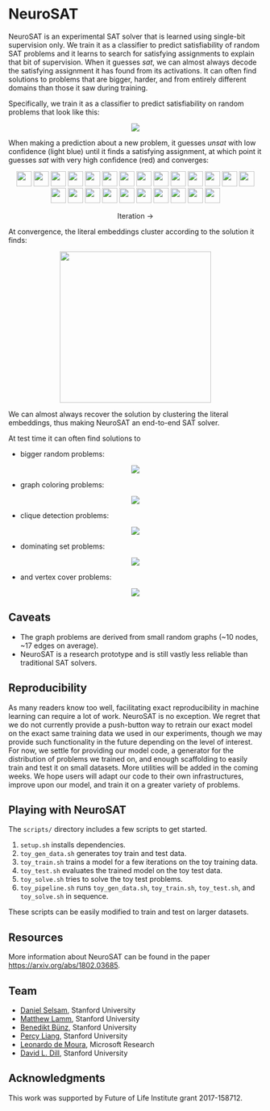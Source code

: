 # NeuroSAT

NeuroSAT is an experimental SAT solver that is learned using single-bit supervision only. We train it as a classifier to predict satisfiability of random SAT problems and it learns to search for satisfying assignments to explain that bit of supervision. When it guesses _sat_, we can almost always decode the satisfying assignment it has found from its activations. It can often find solutions to problems that are bigger, harder, and from entirely different domains than those it saw during training.

Specifically, we train it as a classifier to predict satisfiability on random problems that look like this:

<p align="center"><img src="images/problems/satrand_n=40_pk2=0.30_pg=0.40_t=0_sat=1.dimacs.dot.svg"></p>

When making a prediction about a new problem, it guesses _unsat_ with low confidence (light blue) until it finds a satisfying assignment, at which point it guesses _sat_ with very high confidence (red) and converges:

<p align="center"><img src="images/runs/run3022805014702275039_problem=data_dir=simple_n20_npb=0_nb=200_nr=40_rand=0_seed=0_t=1.pkl_v60_axis0_dpi10/round_t1.png" width=30 padding=5px> <img src="images/runs/run3022805014702275039_problem=data_dir=simple_n20_npb=0_nb=200_nr=40_rand=0_seed=0_t=1.pkl_v60_axis0_dpi10/round_t2.png" width=30 padding=5px> <img src="images/runs/run3022805014702275039_problem=data_dir=simple_n20_npb=0_nb=200_nr=40_rand=0_seed=0_t=1.pkl_v60_axis0_dpi10/round_t3.png" width=30 padding=5px> <img src="images/runs/run3022805014702275039_problem=data_dir=simple_n20_npb=0_nb=200_nr=40_rand=0_seed=0_t=1.pkl_v60_axis0_dpi10/round_t4.png" width=30 padding=5px> <img src="images/runs/run3022805014702275039_problem=data_dir=simple_n20_npb=0_nb=200_nr=40_rand=0_seed=0_t=1.pkl_v60_axis0_dpi10/round_t5.png" width=30 padding=5px> <img src="images/runs/run3022805014702275039_problem=data_dir=simple_n20_npb=0_nb=200_nr=40_rand=0_seed=0_t=1.pkl_v60_axis0_dpi10/round_t6.png" width=30 padding=5px> <img src="images/runs/run3022805014702275039_problem=data_dir=simple_n20_npb=0_nb=200_nr=40_rand=0_seed=0_t=1.pkl_v60_axis0_dpi10/round_t7.png" width=30 padding=5px> <img src="images/runs/run3022805014702275039_problem=data_dir=simple_n20_npb=0_nb=200_nr=40_rand=0_seed=0_t=1.pkl_v60_axis0_dpi10/round_t8.png" width=30 padding=5px> <img src="images/runs/run3022805014702275039_problem=data_dir=simple_n20_npb=0_nb=200_nr=40_rand=0_seed=0_t=1.pkl_v60_axis0_dpi10/round_t9.png" width=30 padding=5px> <img src="images/runs/run3022805014702275039_problem=data_dir=simple_n20_npb=0_nb=200_nr=40_rand=0_seed=0_t=1.pkl_v60_axis0_dpi10/round_t10.png" width=30 padding=5px> <img src="images/runs/run3022805014702275039_problem=data_dir=simple_n20_npb=0_nb=200_nr=40_rand=0_seed=0_t=1.pkl_v60_axis0_dpi10/round_t11.png" width=30 padding=5px> <img src="images/runs/run3022805014702275039_problem=data_dir=simple_n20_npb=0_nb=200_nr=40_rand=0_seed=0_t=1.pkl_v60_axis0_dpi10/round_t12.png" width=30 padding=5px> <img src="images/runs/run3022805014702275039_problem=data_dir=simple_n20_npb=0_nb=200_nr=40_rand=0_seed=0_t=1.pkl_v60_axis0_dpi10/round_t13.png" width=30 padding=5px> <img src="images/runs/run3022805014702275039_problem=data_dir=simple_n20_npb=0_nb=200_nr=40_rand=0_seed=0_t=1.pkl_v60_axis0_dpi10/round_t14.png" width=30 padding=5px> <img src="images/runs/run3022805014702275039_problem=data_dir=simple_n20_npb=0_nb=200_nr=40_rand=0_seed=0_t=1.pkl_v60_axis0_dpi10/round_t15.png" width=30 padding=5px> <img src="images/runs/run3022805014702275039_problem=data_dir=simple_n20_npb=0_nb=200_nr=40_rand=0_seed=0_t=1.pkl_v60_axis0_dpi10/round_t16.png" width=30 padding=5px> <img src="images/runs/run3022805014702275039_problem=data_dir=simple_n20_npb=0_nb=200_nr=40_rand=0_seed=0_t=1.pkl_v60_axis0_dpi10/round_t17.png" width=30 padding=5px> <img src="images/runs/run3022805014702275039_problem=data_dir=simple_n20_npb=0_nb=200_nr=40_rand=0_seed=0_t=1.pkl_v60_axis0_dpi10/round_t18.png" width=30 padding=5px> <img src="images/runs/run3022805014702275039_problem=data_dir=simple_n20_npb=0_nb=200_nr=40_rand=0_seed=0_t=1.pkl_v60_axis0_dpi10/round_t19.png" width=30 padding=5px> <img src="images/runs/run3022805014702275039_problem=data_dir=simple_n20_npb=0_nb=200_nr=40_rand=0_seed=0_t=1.pkl_v60_axis0_dpi10/round_t20.png" width=30 padding=5px> <img src="images/runs/run3022805014702275039_problem=data_dir=simple_n20_npb=0_nb=200_nr=40_rand=0_seed=0_t=1.pkl_v60_axis0_dpi10/round_t21.png" width=30 padding=5px> <img src="images/runs/run3022805014702275039_problem=data_dir=simple_n20_npb=0_nb=200_nr=40_rand=0_seed=0_t=1.pkl_v60_axis0_dpi10/round_t22.png" width=30 padding=5px> <img src="images/runs/run3022805014702275039_problem=data_dir=simple_n20_npb=0_nb=200_nr=40_rand=0_seed=0_t=1.pkl_v60_axis0_dpi10/round_t23.png" width=30 padding=5px> <img src="images/runs/run3022805014702275039_problem=data_dir=simple_n20_npb=0_nb=200_nr=40_rand=0_seed=0_t=1.pkl_v60_axis0_dpi10/round_t24.png" width=30 padding=5px></p>
<p align="center">Iteration &rarr;</p>

At convergence, the literal embeddings cluster according to the solution it finds:

<p align="center"><img src="images/pca/run3022805014702275039_problem=data_dir=dimacs_to_visualize_npb=10000_nb=47_num=1_nr=26_rand=0_seed=0_size=400/pca_t25.png" width=300></p>

We can almost always recover the solution by clustering the literal embeddings, thus making NeuroSAT an end-to-end SAT solver.

At test time it can often find solutions to

* bigger random problems:

<p align="center"><img src="images/problems/satrand_n=200_pk2=0.30_pg=0.40_t=0_sat=1.dimacs.dot.svg"></p>

* graph coloring problems:

<p align="center"><img src="images/problems/kcolor_k5_graph=forest_fire_n10_p75_t10.gml.dimacs.dot.svg"></p>

* clique detection problems:

<p align="center"><img src="images/problems/kclique_k5_graph=forest_fire_n10_p75_t10.gml.dimacs.dot.svg"></p>

* dominating set problems:

<p align="center"><img src="images/problems/domset_k4_graph=forest_fire_n10_p75_t10.gml.dimacs.dot.svg"></p>

* and vertex cover problems:

<p align="center"><img src="images/problems/kcover_k6_graph=forest_fire_n10_p75_t10.gml.dimacs.dot.svg"></p>

## Caveats

* The graph problems are derived from small random graphs (~10 nodes, ~17 edges on average).
* NeuroSAT is a research prototype and is still vastly less reliable than traditional SAT solvers.

## Reproducibility

As many readers know too well, facilitating exact reproducibility in machine learning can require a lot of work. NeuroSAT is no exception. We regret that we do not currently provide a push-button way to retrain our exact model on the exact same training data we used in our experiments, though we may provide such functionality in the future depending on the level of interest. For now, we settle for providing our model code, a generator for the distribution of problems we trained on, and enough scaffolding to easily train and test it on small datasets. More utilities will be added in the coming weeks. We hope users will adapt our code to their own infrastructures, improve upon our model, and train it on a greater variety of problems.

## Playing with NeuroSAT

The `scripts/` directory includes a few scripts to get started.
1. `setup.sh` installs dependencies.
2. `toy_gen_data.sh` generates toy train and test data.
3. `toy_train.sh` trains a model for a few iterations on the toy training data.
4. `toy_test.sh` evaluates the trained model on the toy test data.
5. `toy_solve.sh` tries to solve the toy test problems.
6. `toy_pipeline.sh` runs `toy_gen_data.sh`, `toy_train.sh`, `toy_test.sh`, and `toy_solve.sh` in sequence.

These scripts can be easily modified to train and test on larger datasets.

## Resources

More information about NeuroSAT can be found in the paper <https://arxiv.org/abs/1802.03685>.

## Team

* [Daniel Selsam](https://web.stanford.edu/~dselsam/), Stanford University
* [Matthew Lamm](https://github.com/mrlamm), Stanford University
* [Benedikt B&uuml;nz](https://crypto.stanford.edu/~buenz/), Stanford University
* [Percy Liang](https://cs.stanford.edu/~pliang/), Stanford University
* [Leonardo de Moura](https://leodemoura.github.io/), Microsoft Research
* [David L. Dill](http://verify.stanford.edu/dill), Stanford University

## Acknowledgments

This work was supported by Future of Life Institute grant 2017-158712.